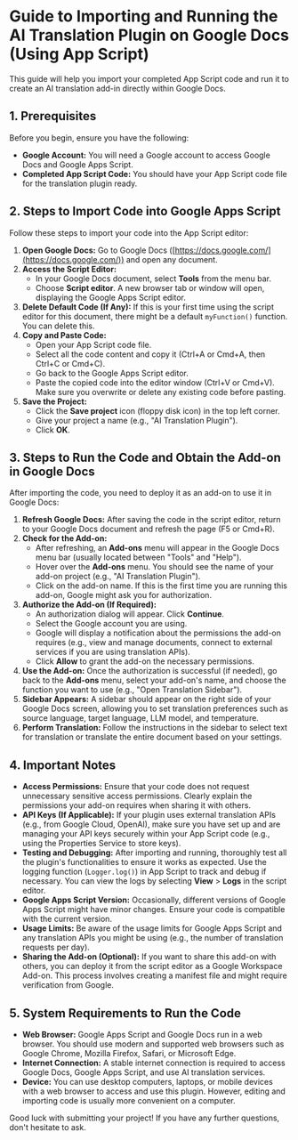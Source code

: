 # Guide to Importing and Running the AI Translation Plugin on Google Docs (Using App Script)

This guide will help you import your completed App Script code and run it to create an AI translation add-in directly within Google Docs.

## 1. Prerequisites

Before you begin, ensure you have the following:

* **Google Account:** You will need a Google account to access Google Docs and Google Apps Script.
* **Completed App Script Code:** You should have your App Script code file for the translation plugin ready.

## 2. Steps to Import Code into Google Apps Script

Follow these steps to import your code into the App Script editor:

1.  **Open Google Docs:** Go to Google Docs ([https://docs.google.com/](https://docs.google.com/)) and open any document.
2.  **Access the Script Editor:**
    * In your Google Docs document, select **Tools** from the menu bar.
    * Choose **Script editor**. A new browser tab or window will open, displaying the Google Apps Script editor.
3.  **Delete Default Code (If Any):** If this is your first time using the script editor for this document, there might be a default `myFunction()` function. You can delete this.
4.  **Copy and Paste Code:**
    * Open your App Script code file.
    * Select all the code content and copy it (Ctrl+A or Cmd+A, then Ctrl+C or Cmd+C).
    * Go back to the Google Apps Script editor.
    * Paste the copied code into the editor window (Ctrl+V or Cmd+V). Make sure you overwrite or delete any existing code before pasting.
5.  **Save the Project:**
    * Click the **Save project** icon (floppy disk icon) in the top left corner.
    * Give your project a name (e.g., "AI Translation Plugin").
    * Click **OK**.

## 3. Steps to Run the Code and Obtain the Add-on in Google Docs

After importing the code, you need to deploy it as an add-on to use it in Google Docs:

1.  **Refresh Google Docs:** After saving the code in the script editor, return to your Google Docs document and refresh the page (F5 or Cmd+R).
2.  **Check for the Add-on:**
    * After refreshing, an **Add-ons** menu will appear in the Google Docs menu bar (usually located between "Tools" and "Help").
    * Hover over the **Add-ons** menu. You should see the name of your add-on project (e.g., "AI Translation Plugin").
    * Click on the add-on name. If this is the first time you are running this add-on, Google might ask you for authorization.
3.  **Authorize the Add-on (If Required):**
    * An authorization dialog will appear. Click **Continue**.
    * Select the Google account you are using.
    * Google will display a notification about the permissions the add-on requires (e.g., view and manage documents, connect to external services if you are using translation APIs).
    * Click **Allow** to grant the add-on the necessary permissions.
4.  **Use the Add-on:** Once the authorization is successful (if needed), go back to the **Add-ons** menu, select your add-on's name, and choose the function you want to use (e.g., "Open Translation Sidebar").
5.  **Sidebar Appears:** A sidebar should appear on the right side of your Google Docs screen, allowing you to set translation preferences such as source language, target language, LLM model, and temperature.
6.  **Perform Translation:** Follow the instructions in the sidebar to select text for translation or translate the entire document based on your settings.

## 4. Important Notes

* **Access Permissions:** Ensure that your code does not request unnecessary sensitive access permissions. Clearly explain the permissions your add-on requires when sharing it with others.
* **API Keys (If Applicable):** If your plugin uses external translation APIs (e.g., from Google Cloud, OpenAI), make sure you have set up and are managing your API keys securely within your App Script code (e.g., using the Properties Service to store keys).
* **Testing and Debugging:** After importing and running, thoroughly test all the plugin's functionalities to ensure it works as expected. Use the logging function (`Logger.log()`) in App Script to track and debug if necessary. You can view the logs by selecting **View** > **Logs** in the script editor.
* **Google Apps Script Version:** Occasionally, different versions of Google Apps Script might have minor changes. Ensure your code is compatible with the current version.
* **Usage Limits:** Be aware of the usage limits for Google Apps Script and any translation APIs you might be using (e.g., the number of translation requests per day).
* **Sharing the Add-on (Optional):** If you want to share this add-on with others, you can deploy it from the script editor as a Google Workspace Add-on. This process involves creating a manifest file and might require verification from Google.

## 5. System Requirements to Run the Code

* **Web Browser:** Google Apps Script and Google Docs run in a web browser. You should use modern and supported web browsers such as Google Chrome, Mozilla Firefox, Safari, or Microsoft Edge.
* **Internet Connection:** A stable internet connection is required to access Google Docs, Google Apps Script, and use AI translation services.
* **Device:** You can use desktop computers, laptops, or mobile devices with a web browser to access and use this plugin. However, editing and importing code is usually more convenient on a computer.

Good luck with submitting your project! If you have any further questions, don't hesitate to ask.
